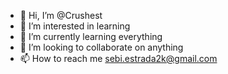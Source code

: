 - 👋 Hi, I’m @Crushest
- 👀 I’m interested in learning
- 🌱 I’m currently learning everything
- 💞️ I’m looking to collaborate on anything
- 📫 How to reach me sebi.estrada2k@gmail.com

<!---
Crushest/Crushest is a ✨ special ✨ repository because its `README.md` (this file) appears on your GitHub profile.
You can click the Preview link to take a look at your changes.
--->
